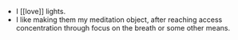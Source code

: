 - I [[love]] lights.
- I like making them my meditation object, after reaching access concentration through focus on the breath or some other means.
